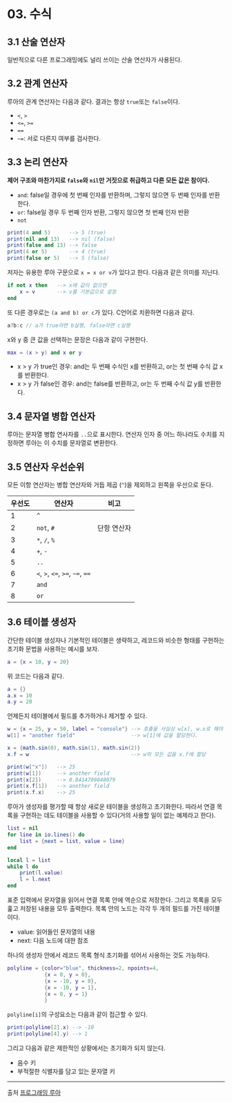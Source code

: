 # 03. 수식
## 3.1 산술 연산자
일반적으로 다른 프로그래밍에도 널리 쓰이는 산술 연산자가 사용된다. 

## 3.2 관계 연산자
루아의 관계 연산자는 다음과 같다. 결과는 항상 `true`또는 `false`이다.
- `<`, `>`
- `<=`, `>=`
- `==`
- `~=`: 서로 다른지 여부를 검사한다.

## 3.3 논리 연산자
**제어 구조와 마찬가지로 `false`와 `nil`만 거짓으로 취급하고 다른 모든 값은 참이다.**
- `and`: false일 경우에 첫 번째 인자를 반환하며, 그렇지 않으면 두 번째 인자를 반환한다.
- `or`: false일 경우 두 번째 인자 반환, 그렇지 않으면 첫 번째 인자 반환
- `not`

~~~Lua
print(4 and 5)      --> 5 (true)
print(nil and 13)   --> nil (false)
print(false and 13) --> false
print(4 or 5)       --> 4 (true)
print(false or 5)   --> 5 (false)
~~~

저자는 유용한 루아 구문으로 `x = x or v`가 있다고 한다. 다음과 같은 의미를 지닌다.
~~~Lua
if not x then   --> x에 값이 없으면
    x = v       --> v를 기본값으로 설정
end
~~~

또 다른 경우로는 `(a and b) or c`가 있다. C언어로 치환하면 다음과 같다. 
~~~C
a?b:c // a가 true라면 b실행, false라면 c실행
~~~

x와 y 중 큰 값을 선택하는 문장은 다음과 같이 구현한다.
~~~Lua
max = (x > y) and x or y
~~~
- x > y 가 true인 경우: and는 두 번째 수식인 x를 반환하고, or는 첫 번째 수식 값 x를 반환한다.
- x > y 가 false인 경우: and는 false를 반환하고, or는 두 번째 수식 값 y를 반환한다.

## 3.4 문자열 병합 연산자
루아는 문자열 병합 연사자를 `..`으로 표시한다. 연산자 인자 중 어느 하나라도 수치를 지정하면 루아는 이 수치를 문자열로 변환한다.

## 3.5 연산자 우선순위
모든 이항 연산자는 병합 연산자와 거듭 제곱 (`^`)을 제외하고 왼쪽을 우선으로 둔다.

|우선도|연산자|비고|
|--|--|--|
|1|`^`||
|2|`not`, `#`|단항 연산자|
|3|`*`, `/`, `%`||
|4|`+`, `-`||
|5|`..`||
|6|`<`, `>`, `<=`, `>=`, `~=`, `==`||
|7|`and`||
|8|`or`||

## 3.6 테이블 생성자
간단한 테이블 생성자나 기본적인 테이블은 생략하고, 레코드와 비슷한 형태를 구현하는 초기화 문법을 사용하는 예시를 보자.
~~~Lua
a = {x = 10, y = 20}
~~~
위 코드는 다음과 같다.
~~~Lua
a = {}
a.x = 10
a.y = 20
~~~

언제든지 테이블에서 필드를 추가하거나 제거할 수 있다.

~~~lua
w = {x = 25, y = 50, label = "console"} --> 호출을 사실상 w[x], w.x로 해야 한다.
w[1] = "another field"                  --> w[1]에 값을 할당한다.

x = {math.sin(0), math.sin(1), math.sin(2)}
x.f = w                                 --> w의 모든 값을 x.f에 할당

print(w["x"])   --> 25
print(w[1])     --> another field
print(x[2])     --> 0.8414709848079
print(x.f[1])   --> another field
print(x.f.x)    --> 25
~~~

루아가 생성자를 평가할 때 항상 새로운 테이블을 생성하고 초기화한다. 따라서 연결 목록을 구현하는 데도 테이블을 사용할 수 있다(거의 사용할 일이 없는 예제라고 한다).
~~~lua
list = nil
for line in io.lines() do
    list = {next = list, value = line}
end

local l = list
while l do
    print(l.value)
    l = l.next
end
~~~
표준 입력에서 문자열을 읽어서 연결 목록 안에 역순으로 저장한다. 그리고 목록을 모두 훑고 저장된 내용을 모두 출력한다. 목록 안의 노드는 각각 두 개의 필드를 가진 테이블이다.
- value: 읽어들인 문자열의 내용
- next: 다음 노드에 대한 참조

하나의 생성자 안에서 레코드 목록 형식 초기화를 섞어서 사용하는 것도 가능하다.
~~~Lua
polyline = {color="blue", thickness=2, npoints=4,
            {x = 0, y = 0},
            {x = -10, y = 0},
            {x = -10, y = 1},
            {x = 0, y = 1}
            }
~~~
`polyline[i]`의 구성요소는 다음과 같이 접근할 수 있다.
~~~Lua
print(polyline[2].x) --> -10 
print(polyline[4].y) --> 1
~~~

그리고 다음과 같은 제한적인 상황에서는 초기화가 되지 않는다.
- 음수 키
- 부적절한 식별자를 담고 있는 문자열 키

---
출처
[프로그래밍 루아](https://search.shopping.naver.com/book/catalog/32492196601?query=%ED%94%84%EB%A1%9C%EA%B7%B8%EB%9E%98%EB%B0%8D%20%EB%A3%A8%EC%95%84&NaPm=ct%3Dlg0lm4tc%7Cci%3D4ff95860ae3926b4ecded18df1cd90c3f669c3f1%7Ctr%3Dboksl%7Csn%3D95694%7Chk%3D03a50a86d09e9d6f540477098e76363425b34610)